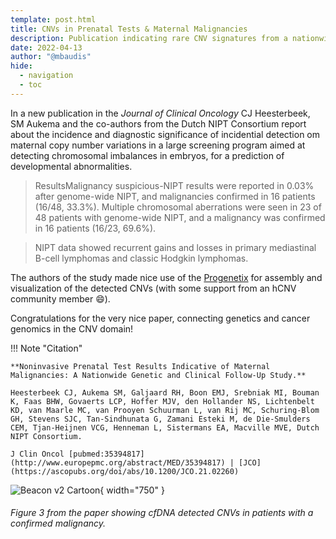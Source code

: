 ```yaml
---
template: post.html
title: CNVs in Prenatal Tests & Maternal Malignancies
description: Publication indicating rare CNV signatures from a nationwide Dutch screening program 
date: 2022-04-13
author: "@mbaudis"
hide:
  - navigation
  - toc
---
```


In a new publication in the _Journal of Clinical Oncology_ CJ Heesterbeek, SM Aukema and 
the co-authors from the Dutch NIPT Consortium report about the incidence and diagnostic
significance of incidential detection om maternal copy number variations in a large
screening program aimed at detecting chromosomal imbalances in embryos, for a prediction
of developmental abnormalities.

<!--more-->

> ResultsMalignancy suspicious-NIPT results were reported in 0.03% after genome-wide NIPT, and malignancies confirmed in 16 patients (16/48, 33.3%). Multiple chromosomal aberrations were seen in 23 of 48 patients with genome-wide NIPT, and a malignancy was confirmed in 16 patients (16/23, 69.6%).

> NIPT data showed recurrent gains and losses in primary mediastinal B-cell lymphomas and classic Hodgkin lymphomas.

The authors of the study made nice use of the [Progenetix](http;//progenetix.org) for
assembly and visualization of the detected CNVs (with some support from an hCNV community member :smile:).

Congratulations for the very nice paper, connecting genetics and cancer genomics in the CNV domain!

!!! Note "Citation"

	**Noninvasive Prenatal Test Results Indicative of Maternal Malignancies: A Nationwide Genetic and Clinical Follow-Up Study.**

	Heesterbeek CJ, Aukema SM, Galjaard RH, Boon EMJ, Srebniak MI, Bouman K, Faas BHW, Govaerts LCP, Hoffer MJV, den Hollander NS, Lichtenbelt KD, van Maarle MC, van Prooyen Schuurman L, van Rij MC, Schuring-Blom GH, Stevens SJC, Tan-Sindhunata G, Zamani Esteki M, de Die-Smulders CEM, Tjan-Heijnen VCG, Henneman L, Sistermans EA, Macville MVE, Dutch NIPT Consortium.

	J Clin Oncol [pubmed:35394817](http://www.europepmc.org/abstract/MED/35394817) | [JCO](https://ascopubs.org/doi/abs/10.1200/JCO.21.02260)

![Beacon v2 Cartoon](../img/2020-04-13-figure-3-aukema-NIPT.png){ width="750" }
###### Figure 3 from the paper showing cfDNA detected CNVs in patients with a confirmed malignancy.


